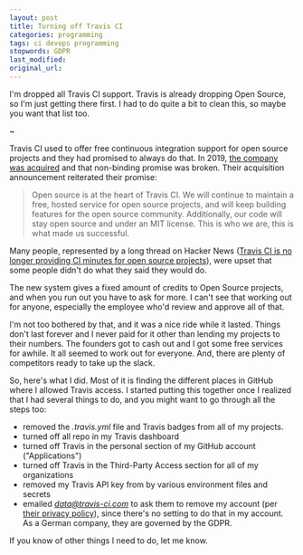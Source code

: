 ```yaml
---
layout: post
title: Turning off Travis CI
categories: programming
tags: ci devops programming
stopwords: GDPR
last_modified:
original_url:
---
```


I'm dropped all Travis CI support. Travis is already dropping Open Source, so I'm just getting there first. I had to do quite a bit to clean this, so maybe you want that list too.

~[](/images/travis/travis.png)

Travis CI used to offer free continuous integration support for open source projects and they had promised to always do that. In 2019, [the company was acquired](https://blog.travis-ci.com/2019-01-23-travis-ci-joins-idera-inc) and that non-binding promise was broken. Their acquisition announcement reiterated their promise:

> Open source is at the heart of Travis CI. We will continue to maintain a free, hosted service for open source projects, and will keep building features for the open source community. Additionally, our code will stay open source and under an MIT license. This is who we are, this is what made us successful.

Many people, represented by a long thread on Hacker News ([Travis CI is no longer providing CI minutes for open source projects](https://news.ycombinator.com/item?id=25338983)), were upset that some people didn't do what they said they would do.

The new system gives a fixed amount of credits to Open Source projects, and when you run out you have to ask for more. I can't see that working out for anyone, especially the employee who'd review and approve all of that.

I'm not too bothered by that, and it was a nice ride while it lasted. Things don't last forever and I never paid for it other than lending my projects to their numbers. The founders got to cash out and I got some free services for awhile. It all seemed to work out for everyone. And, there are plenty of competitors ready to take up the slack.

So, here's what I did. Most of it is finding the different places in GitHub where I allowed Travis access. I started putting this together once I realized that I had several things to do, and you might want to go through all the steps too:

* removed the *.travis.yml* file and Travis badges from all of my projects.
* turned off all repo in my Travis dashboard
* turned off Travis in the personal section of my GitHub account ("Applications")
* turned off Travis in the Third-Party Access section for all of my organizations
* removed my Travis API key from by various environment files and secrets
* emailed *data@travis-ci.com* to ask them to remove my account (per [their privacy policy](https://docs.travis-ci.com/legal/privacy-policy#vii-your-rights)), since there's no setting to do that in my account. As a German company, they are governed by the GDPR.

If you know of other things I need to do, let me know.
